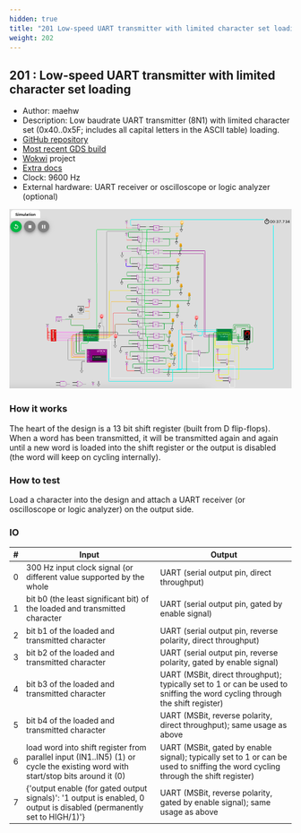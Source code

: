 ```yaml
---
hidden: true
title: "201 Low-speed UART transmitter with limited character set loading"
weight: 202
---
```


## 201 : Low-speed UART transmitter with limited character set loading

* Author: maehw
* Description: Low baudrate UART transmitter (8N1) with limited character set (0x40..0x5F; includes all capital letters in the ASCII table) loading.
* [GitHub repository](https://github.com/maehw/tt02-wokwi-lowspeed-tiny-uart)
* [Most recent GDS build](https://github.com/maehw/tt02-wokwi-lowspeed-tiny-uart/actions/runs/3596490239)
* [Wokwi](https://wokwi.com/projects/341631511790879314) project
* [Extra docs](https://github.com/maehw/tt02-wokwi-lowspeed-tiny-uart/blob/main/README.md)
* Clock: 9600 Hz
* External hardware: UART receiver or oscilloscope or logic analyzer (optional)

![picture](images/wokwi-simulation-io-mapping.png)

### How it works

The heart of the design is a 13 bit shift register (built from D flip-flops). When a word has been transmitted, it will be transmitted again and again until a new word is loaded into the shift register or the output is disabled (the word will keep on cycling internally).

### How to test

Load a character into the design and attach a UART receiver (or oscilloscope or logic analyzer) on the output side.

### IO

| # | Input        | Output       |
|---|--------------|--------------|
| 0 | 300 Hz input clock signal (or different value supported by the whole  | UART (serial output pin, direct throughput) |
| 1 | bit b0 (the least significant bit) of the loaded and transmitted character  | UART (serial output pin, gated by enable signal) |
| 2 | bit b1 of the loaded and transmitted character  | UART (serial output pin, reverse polarity, direct throughput) |
| 3 | bit b2 of the loaded and transmitted character  | UART (serial output pin, reverse polarity, gated by enable signal) |
| 4 | bit b3 of the loaded and transmitted character  | UART (MSBit, direct throughput); typically set to 1 or can be used to sniffing the word cycling through the shift register) |
| 5 | bit b4 of the loaded and transmitted character  | UART (MSBit, reverse polarity, direct throughput); same usage as above |
| 6 | load word into shift register from parallel input (IN1..IN5) (1) or cycle the existing word with start/stop bits around it (0)  | UART (MSBit, gated by enable signal); typically set to 1 or can be used to sniffing the word cycling through the shift register) |
| 7 | {'output enable (for gated output signals)': '1 output is enabled, 0 output is disabled (permanently set to HIGH/1)'}  | UART (MSBit, reverse polarity, gated by enable signal); same usage as above |
